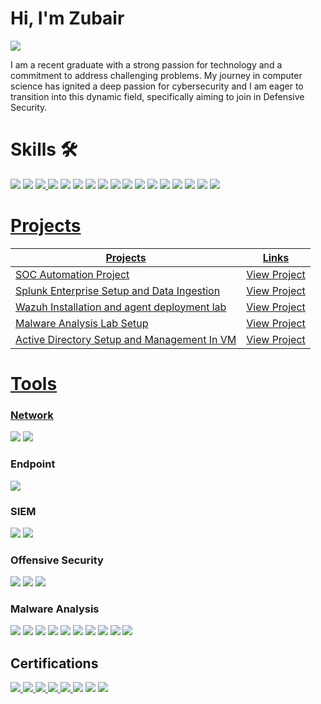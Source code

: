 # Hi, I'm Zubair
<a href="https://www.linkedin.com/in/mdzubair2004/">
    <img src="https://img.shields.io/badge/-LinkedIn-0072b1?style=for-the-badge&logo=linkedin&logoColor=white" />
</a>

I am a recent graduate with a strong passion for technology and a commitment to address challenging problems.
My journey in computer science has ignited a deep passion for cybersecurity and I am eager to transition into this dynamic field, specifically aiming to join in Defensive Security.

# Skills 🛠
<div>
  <a href="#"><img src="https://img.shields.io/badge/Information%20Security-5C8DBB?style=for-the-badge&logo=security&logoColor=white" style="pointer-events: none;" /></a>
  <a href="#"><img src="https://img.shields.io/badge/Network%20Security-1BA0E8?style=for-the-badge&logo=cisco&logoColor=white" style="pointer-events: none;" /></a>
  <a href="#"><img src="https://img.shields.io/badge/Incident%20Response-FC8C40?style=for-the-badge&logo=incident-response&logoColor=white" style="pointer-events: none;" />
  <a href="#"><img src="https://img.shields.io/badge/Malware%20Analysis-0099CC?style=for-the-badge&logo=malwarebytes&logoColor=white" style="pointer-events: none;" /></a>
  <a href="#"><img src="https://img.shields.io/badge/SIEM-FF6600?style=for-the-badge&logo=ibm&logoColor=white" style="pointer-events: none;" /></a>
  <a href="#"><img src="https://img.shields.io/badge/SOAR-DA4932?style=for-the-badge&logo=dynatrace&logoColor=white" style="pointer-events: none;" /></a>
  <a href="#"><img src="https://img.shields.io/badge/Threat%20Intelligence-FF7800?style=for-the-badge&logo=threat-intelligence&logoColor=white" style="pointer-events: none;" /></a>
  <a href="#"><img src="https://img.shields.io/badge/IDS-0072C6?style=for-the-badge&logo=cisco&logoColor=white" style="pointer-events: none;" /></a>
  <a href="#"><img src="https://img.shields.io/badge/IPS-0072C6?style=for-the-badge&logo=cisco&logoColor=white" style="pointer-events: none;" /></a>
  <a href="#"><img src="https://img.shields.io/badge/Log%20Analysis-005D8C?style=for-the-badge&logo=splunk&logoColor=white" style="pointer-events: none;" /></a>
  <a href="#"><img src="https://img.shields.io/badge/Vulnerability%20Management-4E5B31?style=for-the-badge&logo=tenable&logoColor=white" style="pointer-events: none;" /></a>
  <a href="#"><img src="https://img.shields.io/badge/Linux-FCC624?style=for-the-badge&logo=linux&logoColor=black" style="pointer-events: none;" /></a>
  <a href="#"><img src="https://img.shields.io/badge/Python-3776AB?style=for-the-badge&logo=python&logoColor=white" style="pointer-events: none;" /></a>
  <a href="#"><img src="https://img.shields.io/badge/Bash-4EAA25?style=for-the-badge&logo=gnu-bash&logoColor=white" style="pointer-events: none;" /></a>
  <a href="#"><img src="https://img.shields.io/badge/C%2FC%2B%2B-00599C?style=for-the-badge&logo=cplusplus&logoColor=white" style="pointer-events: none;" /></a>
  <a href="#"><img src="https://img.shields.io/badge/Communication-0072C6?style=for-the-badge&logo=communication&logoColor=white" style="pointer-events: none;" /></a>
  <a href="#"><img src="https://img.shields.io/badge/Critical%20Thinking-FFCC00?style=for-the-badge&logo=critical-thinking&logoColor=black" style="pointer-events: none;" />
</div>



# Projects

| Projects                                         | Links         |
|-----------------------------------------------|----------------------------|
|SOC Automation Project| <a href="https://github.com/syedme18/SOC-Automation-Project">View Project</a>|
|Splunk Enterprise Setup and Data Ingestion| <a href="https://github.com/syedme18/Splunk-Enterprise-Setup-and-Data-Ingestion-Guide">View Project</a>|
| Wazuh Installation and agent deployment lab | <a href="https://github.com/syedme18/Wazuh-Installation-and-Agent-deployment-lab">View Project</a>|
| Malware Analysis Lab Setup | <a href="https://github.com/syedme18/Malware-Analysis-Lab">View Project</a>|
| Active Directory Setup and Management In VM | <a href="https://github.com/syedme18/Setting-Up-Active-Directory-and-Building-a-Domain-Controller-in-a-Virtual-Environment">View Project</a>|


# Tools

### Network
<div>
    <a href="#" style="pointer-events: none;"><img src="https://img.shields.io/badge/-Wireshark-1679A7?&style=for-the-badge&logo=Wireshark&logoColor=white" /></a>
    <a href="#" style="pointer-events: none;"><img src="https://img.shields.io/badge/-Fiddler-9C1A1A?&style=for-the-badge&logo=Fiddler&logoColor=white" /></a>
</div>

### Endpoint
<div>
   <a href="#" style="pointer-events: none;"><img src="https://img.shields.io/badge/-Wazuh-00008B?&style=for-the-badge&logo=Wazuh&logoColor=white" /></a>

</div>

### SIEM
<div>
    <a href="#" style="pointer-events: none;"><img src="https://img.shields.io/badge/-Splunk-000000?&style=for-the-badge&logo=Splunk&logoColor=white" /></a>
    <a href="#" style="pointer-events: none;"><img src="https://img.shields.io/badge/-Wazuh-00008B?&style=for-the-badge&logo=Wazuh&logoColor=white" /></a>
</div>

### Offensive Security
<div>
    <a href="#" style="pointer-events: none;"><img src="https://img.shields.io/badge/-Metasploit-2A2F39?&style=for-the-badge&logo=Metasploit&logoColor=white" /></a>
    <a href="#" style="pointer-events: none;"><img src="https://img.shields.io/badge/-Nmap-4682B4?&style=for-the-badge&logo=Nmap&logoColor=white" /></a>
    <a href="#" style="pointer-events: none;"><img src="https://img.shields.io/badge/-BeEF-F77400?&style=for-the-badge&logoColor=white" /></a>
</div>

### Malware Analysis
<div>
    <a href="#" style="pointer-events: none;"><img src="https://img.shields.io/badge/-REMnux-2A2F39?&style=for-the-badge&logoColor=white" /></a>
    <a href="#" style="pointer-events: none;"><img src="https://img.shields.io/badge/-ProcMon-4682B4?&style=for-the-badge&logoColor=white" /></a>
    <a href="#" style="pointer-events: none;"><img src="https://img.shields.io/badge/-PEStudio-FFA500?&style=for-the-badge&logoColor=white" /></a>
    <a href="#" style="pointer-events: none;"><img src="https://img.shields.io/badge/-HxD-FF4500?&style=for-the-badge&logoColor=white" /></a>
    <a href="#" style="pointer-events: none;"><img src="https://img.shields.io/badge/-Sysinternals_Suite-008080?&style=for-the-badge&logoColor=white" /></a>
    <a href="#" style="pointer-events: none;"><img src="https://img.shields.io/badge/-ANY.RUN-DC143C?&style=for-the-badge&logoColor=white" /></a>
    <a href="#" style="pointer-events: none;"><img src="https://img.shields.io/badge/-VirusTotal-4E9A06?&style=for-the-badge&logoColor=white" /></a>
    <a href="#" style="pointer-events: none;"><img src="https://img.shields.io/badge/-FlareVM-6B8E23?&style=for-the-badge&logoColor=white" /></a>
    <a href="#" style="pointer-events: none;"><img src="https://img.shields.io/badge/-Regshot-FFD700?&style=for-the-badge&logoColor=white" /></a>
    <a href="#" style="pointer-events: none;"><img src="https://img.shields.io/badge/-Process_Hacker-00CED1?&style=for-the-badge&logoColor=white" /></a>
</div>
 




## Certifications
<div>
<a href="https://app.letsdefend.io/certificate/show/3769450f-f745-48e3-911d-08cb10e49593"><img src="https://img.shields.io/badge/SOC%20Analyst%20Learning%20Path-003366?style=for-the-badge&logo=letsdefend&logoColor=white" />
</a>
<a href="https://www.credly.com/go/qvCgg9F8"><img src="https://img.shields.io/badge/Google%20Cybersecurity%20Professional%20Certificate-blue?style=for-the-badge&logo=google&logoColor=white" />
</a>
<a href="https://codered.eccouncil.org/certificate/79d5ee0c-a369-4127-a388-d70fc1d1440e">
      <img src="https://img.shields.io/badge/Ethical%20Hacking%20Essentials%20by%20EcCouncil-FF0000?style=for-the-badge&logo=eccouncil&logoColor=white" />
</a>
<a href="https://coursera.org/verify/080EOF3WVZNK">
  <img src="https://img.shields.io/badge/Fundamentals%20of%20Network%20Communication-003366?style=for-the-badge&logo=coursera&logoColor=white" />
</a> 
<a href="https://coursera.org/verify/MBMY7FDBD409">
  <img src="https://img.shields.io/badge/Hands%20on%20Introduction%20to%20Linux%20Command%20and%20Shell-0060A1?style=for-the-badge&logo=ibm&logoColor=white&color=0060A1" />
</a>
<img src="https://img.shields.io/badge/-Network%20Fundamentals-white?&style=for-the-badge&logo=Cybrary&logoColor=white" />
<img src="https://img.shields.io/badge/-MySQL-0000FF?&style=for-the-badge&logo=mysql&logoColor=white" />
<a href="https://www.udemy.com/certificate/UC-2bcf47b7-8d2f-436e-b2d7-8d96cbef0afc/"><img src="https://img.shields.io/badge/Ethical%20Hacking%20From%20Scratch-purple?style=for-the-badge&logo=udemy&logoColor=white" />
</a>  
</div>
